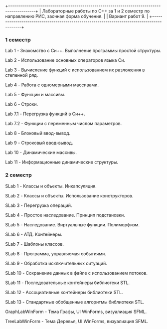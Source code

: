 +-------------------------------------------------------------------------------------------+ 
|  Лабораторные работы по С++ за 1 и 2 семестр по направлению РИС, заочная форма обучения.  |
|  Вариант работ 9.                                                                         |
+-------------------------------------------------------------------------------------------+

### 1 семестр ###

Lab 1 - Знакомство с Си++. Выполнение программы простой структуры.

Lab 2 - Использование основных операторов языка Си.

Lab 3 - Вычисление функций с использованием их разложения в степенной ряд.

Lab 4 - Работа с одномерными массивами.

Lab 5 - Функции и массивы.

Lab 6 - Строки.

Lab 7.1 - Перегрузка функций в Си++.

Lab 7.2 - Функции с переменным числом параметров.

Lab 8 - Блоковый ввод-вывод.

Lab 9 - Строковый ввод-вывод.

Lab 10 - Динамические массивы.

Lab 11 - Информационные динамические структуры.

### 2 семестр ###

SLab 1 - Классы и объекты. Инкапсуляция.

SLab 2 - Классы и объекты. Использование конструкторов.

SLab 3 - Перегрузка операций.

SLab 4 - Простое наследование. Принцип подстановки.

SLab 5 - Наследование. Виртуальные функции. Полиморфизм.

SLab 6 - АТД. Контейнеры.

SLab 7 - Шаблоны классов.

SLab 8 - Программа, управляемая событиями.

SLab 9 - Обработка исключительных ситуаций.

SLab 10 - Сохранение данных в файле с использованием потоков.

SLab 11 - Последовательные контейнеры библиотеки STL.

SLab 12 - Ассоциативные контейнеры библиотеки STL.

SLab 13 - Стандартные обобщенные алгоритмы библиотеки STL.

GraphLabWinForm - Тема Графы, UI WinForms, визуалиация SFML.

TreeLabWinForm - Тема Деревья, UI WinForms, визуалиация SFML.

